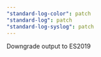 ```yaml
---
"standard-log-color": patch
"standard-log": patch
"standard-log-syslog": patch
---
```


Downgrade output to ES2019
